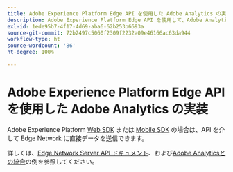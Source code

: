 ```yaml
---
title: Adobe Experience Platform Edge API を使用した Adobe Analytics の実装
description: Adobe Experience Platform Edge API を使用して、Adobe Analytics にデータを送信します。
exl-id: 1ede95b7-4f17-4d69-aba6-62b253b6693a
source-git-commit: 72b2497c5060f2309f2232a09e46166ac63da944
workflow-type: ht
source-wordcount: '86'
ht-degree: 100%

---
```


# Adobe Experience Platform Edge API を使用した Adobe Analytics の実装

Adobe Experience Platform [Web SDK](../web-sdk/overview.md) または [Mobile SDK](../mobile-sdk/overview.md) の場合は、API を介して Edge Network に直接データを送信できます。

詳しくは、[Edge Network Server API ドキュメント](https://experienceleague.adobe.com/docs/experience-platform/edge-network-server-api/overview.html?lang=ja)、および[Adobe Analyticsとの統合](https://experienceleague.adobe.com/docs/experience-platform/edge-network-server-api/interacting-other-adobe-solutions/interacting-adobe-analytics.html?lang=ja)の例を参照してください。
